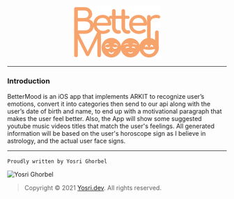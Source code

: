 <div align="center">
    <img src="logo_text.png" width="200" alt="BetterMood">
</div>

---

### Introduction
BetterMood is an iOS app that implements ARKIT to recognize user’s emotions, convert it into categories then send to our api along with the user’s date of birth and name, to end up with a motivational paragraph that makes the user feel better.
Also, the App will show some suggested youtube music videos titles that match the user's feelings.
All generated information will be based on the user's horoscope sign as I believe in astrology, and the actual user face signs.


---

```Proudly written by Yosri Ghorbel```

![Yosri Ghorbel](https://pbs.twimg.com/media/E3YEO7kXwAU9x6x?format=png&name=4096x4096)

> Copyright © 2021 [Yosri.dev](https://Yosri.dev). All rights reserved.
